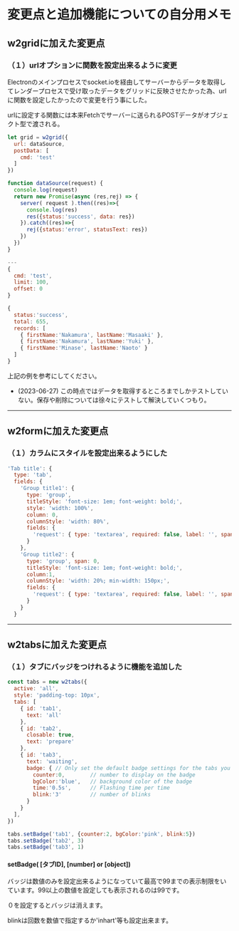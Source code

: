 # 変更点と追加機能についての自分用メモ

## w2gridに加えた変更点

### （１）urlオプションに関数を設定出来るように変更

Electronのメインプロセスでsocket.ioを経由してサーバーからデータを取得してレンダープロセスで受け取ったデータをグリッドに反映させたかった為、urlに関数を設定したかったので変更を行う事にした。

urlに設定する関数には本来Fetchでサーバーに送られるPOSTデータがオブジェクト型で渡される。

``` js
let grid = w2grid({
  url: dataSource,
  postData: [
    cmd: 'test'
  ]
})

function dataSource(request) {
  console.log(request)
  return new Promise(async (res,rej) => {
    server( request ).then((res)=>{
      console.log(res)
      res({status:'success', data: res})
    }).catch((res)=>{
      rej({status:'error', statusText: res})
    })
  })
}

---
{
  cmd: 'test',
  limit: 100,
  offset: 0
}

{
  status:'success',
  total: 655,
  records: [
    { firstName:'Nakamura', lastName:'Masaaki' },
    { firstName:'Nakamura', lastName:'Yuki' },
    { firstName:'Minase', lastName:'Naoto' }
  ]
}
```

上記の例を参考にしてください。

- (2023-06-27) この時点ではデータを取得するところまでしかテストしていない。保存や削除については徐々にテストして解決していくつもり。

---

## w2formに加えた変更点

### （１）カラムにスタイルを設定出来るようにした

``` js
'Tab title': {
  type: 'tab',
  fields: {
    'Group title1': {
      type: 'group',
      titleStyle: 'font-size: 1em; font-weight: bold;',
      style: 'width: 100%',
      column: 0,
      columnStyle: 'width: 80%',
      fields: {
        'request': { type: 'textarea', required: false, label: '', span: 0 }
      }
    },
    'Group title2': {
      type: 'group', span: 0,
      titleStyle: 'font-size: 1em; font-weight: bold;',
      column:1,
      columnStyle: 'width: 20%; min-width: 150px;',
      fields: {
        'request': { type: 'textarea', required: false, label: '', span: 0 }
      }
    }
  }
```

---

## w2tabsに加えた変更点

### （１）タブにバッジをつけれるように機能を追加した

``` js
const tabs = new w2tabs({
  active: 'all',
  style: 'padding-top: 10px',
  tabs: [
    { id: 'tab1',
      text: 'all' 
    },
    { id: 'tab2',
      closable: true, 
      text: 'prepare' 
    },
    { id: 'tab3',
      text: 'waiting', 
      badge: { // Only set the default badge settings for the tabs you want to change
        counter:0,        // number to display on the badge
        bgColor:'blue',   // background color of the badge 
        time:'0.5s',      // Flashing time per time 
        blink:'3'         // number of blinks
      } 
    }
  ],
})

tabs.setBadge('tab1', {counter:2, bgColor:'pink', blink:5})
tabs.setBadge('tab2', 3)
tabs.setBadge('tab3', 1)
```

#### setBadge( [タブID], [number] or [object])

バッジは数値のみを設定出来るようになっていて最高で99までの表示制限をいています。99以上の数値を設定しても表示されるのは99です。

０を設定するとバッジは消えます。

blinkは回数を数値で指定するか'inhart'等も設定出来ます。
